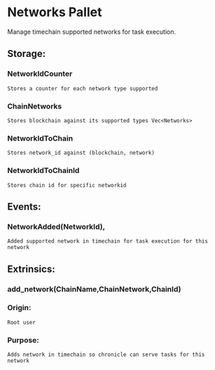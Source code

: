 # Networks Pallet

Manage timechain supported networks for task execution.

## Storage:
### NetworkIdCounter
`Stores a counter for each network type supported`

### ChainNetworks
`Stores blockchain against its supported types Vec<Networks>`

### NetworkIdToChain
`Stores network_id against (blockchain, network)`

### NetworkIdToChainId
`Stores chain id for specific networkid`

## Events:
### NetworkAdded(NetworkId),
`Added supported network in timechain for task execution for this network`

## Extrinsics:
### add_network(ChainName,ChainNetwork,ChainId)
### Origin:
`Root user`
### Purpose:
`Adds network in timechain so chronicle can serve tasks for this network`